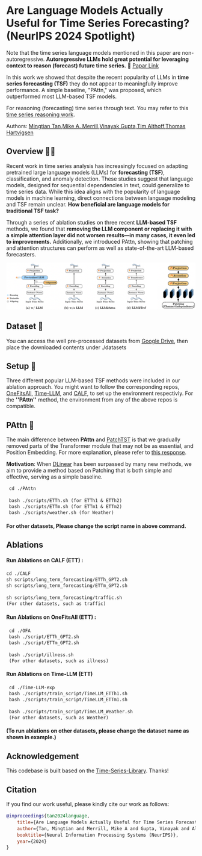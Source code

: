 # Are Language Models Actually Useful for Time Series Forecasting? (NeurIPS 2024 Spotlight)

Note that the time series language models mentioned in this paper are non-autoregressive. **Autoregressive LLMs hold great potential for leveraging context to reason (forecast) future time series.** 🌟 [Papar Link](https://arxiv.org/pdf/2406.16964) 

In this work we showed that despite the recent popularity of LLMs in **time series forecasting (TSF)** they do not appear to meaningfully improve performance. A simple baseline, "PAttn," was proposed, which outperformed most LLM-based TSF models. 

For reasoning (forecasting) time series through text. You may refer to this [time series reasoning work](https://github.com/behavioral-data/TSandLanguage/tree/main/text_aid_forecast).


Authors: [Mingtian Tan](https://x.com/MTTan1203),[Mike A. Merrill](https://mikemerrill.io/),[Vinayak Gupta](https://gvinayak.github.io/),[Tim Althoff](https://homes.cs.washington.edu/~althoff/),[Thomas Hartvigsen](https://www.tomhartvigsen.com/)



## Overview 💁🏼
Recent work in time series analysis has increasingly focused on adapting pretrained large language models (LLMs) for **forecasting (TSF)**, classification, and anomaly detection. These studies suggest that language models, designed for sequential dependencies in text, could generalize to time series data. While this idea aligns with the popularity of language models in machine learning, direct connections between language modeling and TSF remain unclear. **How beneficial are language models for traditional TSF task?**

Through a series of ablation studies on three recent **LLM-based TSF** methods, we found that **removing the LLM component or replacing it with a simple attention layer did not worsen results—in many cases, it even led to improvements.** Additionally, we introduced PAttn, showing that patching and attention structures can perform as well as state-of-the-art LLM-based forecasters.

![Ablations/PAttn](pic/ablations.png)

## Dataset 📖
You can access the well pre-processed datasets from [Google Drive](https://drive.google.com/file/d/1NF7VEefXCmXuWNbnNe858WvQAkJ_7wuP/view), then place the downloaded contents under ./datasets

## Setup 🔧
Three different popular LLM-based TSF methods were included in our ablation approach. You might want to follow the corresponding repos, [OneFitsAll](https://github.com/DAMO-DI-ML/NeurIPS2023-One-Fits-All), [Time-LLM](https://github.com/KimMeen/Time-LLM), and [CALF](https://github.com/Hank0626/CALF), to set up the environment respectivly. For the **''PAttn''** method, the environment from any of the above repos is compatible.


## PAttn 🤔
The main difference between **PAttn** and [PatchTST](https://github.com/yuqinie98/PatchTST) is that we gradually removed parts of the Transformer module that may not be as essential, and Position Embedding. For more explanation, please refer to [this response](https://github.com/BennyTMT/LLMsForTimeSeries/issues/7).

**Motivation**: When [DLinear](https://github.com/cure-lab/LTSF-Linear) has been surpassed by many new methods, we aim to provide a method based on Patching that is both simple and effective, serving as a simple baseline.

     cd ./PAttn 

     bash ./scripts/ETTh.sh (for ETTh1 & ETTh2)
     bash ./scripts/ETTm.sh (for ETTm1 & ETTm2)
     bash ./scripts/weather.sh (for Weather)
     
#### For other datasets, Please change the script name in above command.

## Ablations
     
#### Run Ablations on CALF (ETT) :
     
    cd ./CALF
    sh scripts/long_term_forecasting/ETTh_GPT2.sh
    sh scripts/long_term_forecasting/ETTm_GPT2.sh
    
    sh scripts/long_term_forecasting/traffic.sh 
    (For other datasets, such as traffic)

#### Run Ablations on OneFitsAll (ETT) :
     cd ./OFA
     bash ./script/ETTh_GPT2.sh   
     bash ./script/ETTm_GPT2.sh

     bash ./script/illness.sh 
     (For other datasets, such as illness)

#### Run Ablations on  Time-LLM (ETT) 
     cd ./Time-LLM-exp
     bash ./scripts/train_script/TimeLLM_ETTh1.sh
     bash ./scripts/train_script/TimeLLM_ETTm1.sh 

     bash ./scripts/train_script/TimeLLM_Weather.sh
     (For other datasets, such as Weather)

#### (To run ablations on other datasets, please change the dataset name as shown in example.)

## Acknowledgement

This codebase is built based on the [Time-Series-Library](https://github.com/thuml/Time-Series-Library). Thanks!


## Citation
If you find our work useful, please kindly cite our work as follows:
```bibtex
@inproceedings{tan2024language,
    title={Are Language Models Actually Useful for Time Series Forecasting?},
    author={Tan, Mingtian and Merrill, Mike A and Gupta, Vinayak and Althoff, Tim and Hartvigsen, Thomas},
    booktitle={Neural Information Processing Systems (NeurIPS)},
    year={2024}
}

